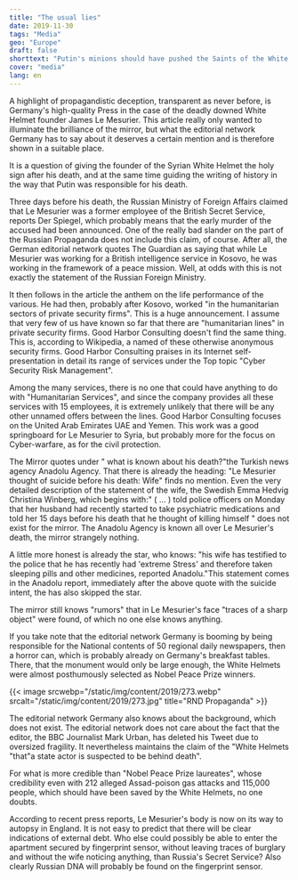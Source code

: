 ```yaml
---
title: "The usual lies"
date: 2019-11-30
tags: "Media"
geo: "Europe"
draft: false
shorttext: "Putin's minions should have pushed the Saints of the White Helmets from the balcony."
cover: "media"
lang: en
---
```


A highlight of propagandistic deception, transparent as never before, is
Germany\'s high-quality Press in the case of the deadly downed White
Helmet founder James Le Mesurier. This article really only wanted to
illuminate the brilliance of the mirror, but what the editorial network
Germany has to say about it deserves a certain mention and is therefore
shown in a suitable place.

It is a question of giving the founder of the Syrian White Helmet the
holy sign after his death, and at the same time guiding the writing of
history in the way that Putin was responsible for his death.

Three days before his death, the Russian Ministry of Foreign Affairs
claimed that Le Mesurier was a former employee of the British Secret
Service, reports Der Spiegel, which probably means that the early murder
of the accused had been announced. One of the really bad slander on the
part of the Russian Propaganda does not include this claim, of course.
After all, the German editorial network quotes The Guardian as saying
that while Le Mesurier was working for a British intelligence service in
Kosovo, he was working in the framework of a peace mission. Well, at
odds with this is not exactly the statement of the Russian Foreign
Ministry.

It then follows in the article the anthem on the life performance of the
various. He had then, probably after Kosovo, worked "in the humanitarian
sectors of private security firms". This is a huge announcement. I
assume that very few of us have known so far that there are
"humanitarian lines" in private security firms. Good Harbor Consulting
doesn\'t find the same thing. This is, according to Wikipedia, a named
of these otherwise anonymous security firms. Good Harbor Consulting
praises in its Internet self-presentation in detail its range of
services under the Top topic "Cyber Security Risk Management".

Among the many services, there is no one that could have anything to do
with "Humanitarian Services", and since the company provides all these
services with 15 employees, it is extremely unlikely that there will be
any other unnamed offers between the lines. Good Harbor Consulting
focuses on the United Arab Emirates UAE and Yemen. This work was a good
springboard for Le Mesurier to Syria, but probably more for the focus on
Cyber-warfare, as for the civil protection.

The Mirror quotes under \" what is known about his death?"the Turkish
news agency Anadolu Agency. That there is already the heading: "Le
Mesurier thought of suicide before his death: Wife" finds no mention.
Even the very detailed description of the statement of the wife, the
Swedish Emma Hedvig Christina Winberg, which begins with:" ( ... ) told
police officers on Monday that her husband had recently started to take
psychiatric medications and told her 15 days before his death that he
thought of killing himself \" does not exist for the mirror. The Anadolu
Agency is known all over Le Mesurier\'s death, the mirror strangely
nothing.

A little more honest is already the star, who knows: "his wife has
testified to the police that he has recently had 'extreme Stress' and
therefore taken sleeping pills and other medicines, reported
Anadolu."This statement comes in the Anadolu report, immediately after
the above quote with the suicide intent, the has also skipped the star.

The mirror still knows "rumors" that in Le Mesurier\'s face "traces of a
sharp object" were found, of which no one else knows anything.

If you take note that the editorial network Germany is booming by being
responsible for the National contents of 50 regional daily newspapers,
then a horror can, which is probably already on Germany\'s breakfast
tables. There, that the monument would only be large enough, the White
Helmets were almost posthumously selected as Nobel Peace Prize winners.

{{< image srcwebp="/static/img/content/2019/273.webp" srcalt="/static/img/content/2019/273.jpg" title="RND Propaganda" >}}

The editorial network Germany also knows about the background, which
does not exist. The editorial network does not care about the fact that
the editor, the BBC Journalist Mark Urban, has deleted his Tweet due to
oversized fragility. It nevertheless maintains the claim of the "White
Helmets "that\"a state actor is suspected to be behind death".

For what is more credible than "Nobel Peace Prize laureates", whose
credibility even with 212 alleged Assad-poison gas attacks and 115,000
people, which should have been saved by the White Helmets, no one
doubts.

According to recent press reports, Le Mesurier\'s body is now on its way
to autopsy in England. It is not easy to predict that there will be
clear indications of external debt. Who else could possibly be able to
enter the apartment secured by fingerprint sensor, without leaving
traces of burglary and without the wife noticing anything, than
Russia\'s Secret Service? Also clearly Russian DNA will probably be
found on the fingerprint sensor.
